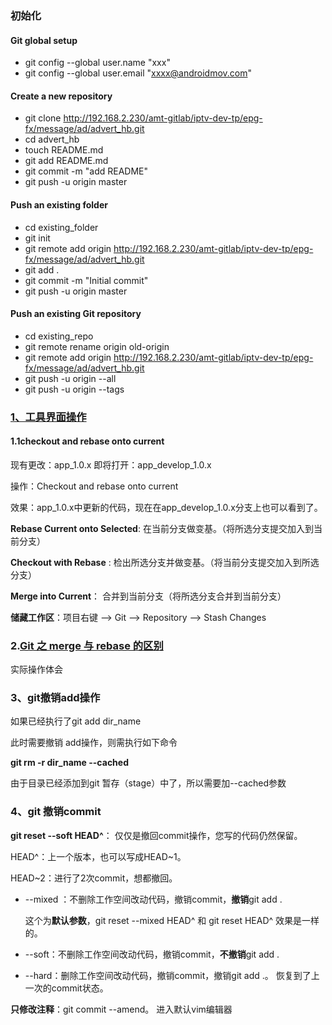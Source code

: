 ### 初始化

#### Git global setup

- git config --global user.name "xxx"
- git config --global user.email "[xxxx@androidmov.com](mailto:xxxx@androidmov.com)"

#### Create a new repository

- git clone http://192.168.2.230/amt-gitlab/iptv-dev-tp/epg-fx/message/ad/advert_hb.git
- cd advert_hb
- touch README.md
- git add README.md
- git commit -m "add README"
- git push -u origin master

#### Push an existing folder

- cd existing_folder
- git init
- git remote add origin http://192.168.2.230/amt-gitlab/iptv-dev-tp/epg-fx/message/ad/advert_hb.git
- git add .
- git commit -m "Initial commit"
- git push -u origin master

#### Push an existing Git repository

- cd existing_repo
- git remote rename origin old-origin
- git remote add origin http://192.168.2.230/amt-gitlab/iptv-dev-tp/epg-fx/message/ad/advert_hb.git
- git push -u origin --all
- git push -u origin --tags



### [1、工具界面操作](https://blog.csdn.net/yisun123456/article/details/93643745)

#### 1.1checkout and rebase onto current

现有更改：app_1.0.x
即将打开：app_develop_1.0.x

操作：Checkout and rebase onto current

效果：app_1.0.x中更新的代码，现在在app_develop_1.0.x分支上也可以看到了。



**Rebase Current onto Selected**: 在当前分支做变基。（将所选分支提交加入到当前分支）

**Checkout with Rebase** : 检出所选分支并做变基。（将当前分支提交加入到所选分支）

**Merge into  Current**： 合并到当前分支（将所选分支合并到当前分支）

**储藏工作区**：项目右键 --> Git --> Repository --> Stash Changes



### 2.[Git 之 merge 与 rebase 的区别](https://www.cnblogs.com/zhangzhang-y/p/13682281.html)

实际操作体会



### 3、git撤销add操作

如果已经执行了git add dir_name

此时需要撤销 add操作，则需执行如下命令

**git rm -r dir_name --cached**

由于目录已经添加到git 暂存（stage）中了，所以需要加--cached参数



### 4、git 撤销commit

**git reset --soft HEAD^**： 仅仅是撤回commit操作，您写的代码仍然保留。

HEAD^：上一个版本，也可以写成HEAD~1。

HEAD~2：进行了2次commit，想都撤回。

- --mixed ：不删除工作空间改动代码，撤销commit，**撤销**git add . 

  这个为**默认参数**，git reset --mixed HEAD^ 和 git reset HEAD^ 效果是一样的。

- --soft：不删除工作空间改动代码，撤销commit，**不撤销**git add . 

- --hard：删除工作空间改动代码，撤销commit，撤销git add .。 恢复到了上一次的commit状态。

  

**只修改注释**：git commit --amend。 进入默认vim编辑器



